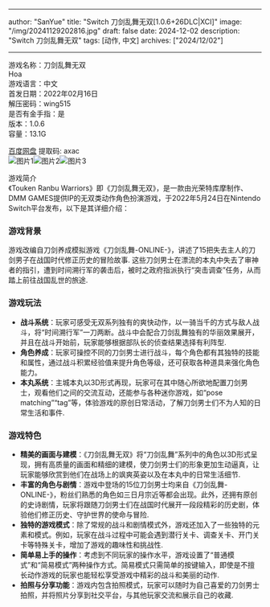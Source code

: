 
---
author: "SanYue"
title: "Switch 刀剑乱舞无双[1.0.6+26DLC|XCI]"
image: "/img/20241129202816.jpg"
draft: false
date: 2024-12-02
description: "Switch 刀剑乱舞无双"
tags: [动作, 中文]
archives: ["2024/12/02"]

---

游戏名称：刀剑乱舞无双   
Hoa    
游戏语言：中文  
首发日期：2022年02月16日  
解压密码：wing515  
是否有金手指：是  
版本：1.0.6   
容量：13.1G

[百度网盘](https://pan.baidu.com/s/1nubsfsli-at7u5vHzM6JiQ) 提取码: axac  
![图片1](/img/b53c96.jpg)![图片2](/img/dcbadd.jpg)![图片3](/img/ff5cd2.jpg)  

游戏简介  
《Touken Ranbu Warriors》即《刀剑乱舞无双》，是一款由光荣特库摩制作、DMM GAMES提供IP的无双类动作角色扮演游戏，于2022年5月24日在Nintendo Switch平台发布，以下是其详细介绍：

### 游戏背景
游戏改编自刀剑养成模拟游戏《刀剑乱舞-ONLINE-》，讲述了15把失去主人的刀剑男子在战国时代修正历史的冒险故事. 这些刀剑男士在漂流的本丸中失去了审神者的指引，遭到时间溯行军的袭击后，被时之政府指派执行“突击调查”任务，从而踏上前往战国乱世的旅途.

### 游戏玩法
- **战斗系统**：玩家可感受无双系列独有的爽快动作，以一骑当千的方式与敌人战斗，将“时间溯行军”一刀两断。战斗中会配合刀剑乱舞独有的华丽效果展开，并且在战斗开始前，玩家能够根据部队长的侦查结果选择有利阵型.
- **角色养成**：玩家可操控不同的刀剑男士进行战斗，每个角色都有其独特的技能和属性，通过战斗积累经验值来提升角色等级，还可获取各种道具来强化角色能力。
- **本丸系统**：主城本丸以3D形式再现，玩家可在其中随心所欲地配置刀剑男士，观看他们之间的交流互动，还能参与各种迷你游戏，如“pose matching”“tag”等，体验游戏的原创日常活动，了解刀剑男士们不为人知的日常生活和事件.

### 游戏特色
- **精美的画面与建模**：《刀剑乱舞无双》将“刀剑乱舞”系列中的角色以3D形式呈现，拥有高质量的画面和精细的建模，使刀剑男士们的形象更加生动逼真，让玩家能够欣赏到他们在战场上的飒爽英姿以及在本丸中的日常生活细节.
- **丰富的角色与剧情**：游戏中登场的15位刀剑男士均来自《刀剑乱舞-ONLINE-》，粉丝们熟悉的角色如三日月宗近等都会出现。此外，还拥有原创的史诗剧情，玩家将跟随刀剑男士们在战国时代展开一段段精彩的历史剧，体验他们修正历史、守护世界的使命与冒险.
- **独特的游戏模式**：除了常规的战斗和剧情模式外，游戏还加入了一些独特的元素和模式。例如，玩家在战斗过程中可能会遇到潜行关卡、调查关卡、开门关卡等特殊关卡，增加了游戏的趣味性和挑战性.
- **简单易上手的操作**：考虑到不同玩家的操作水平，游戏设置了“普通模式”和“简易模式”两种操作方式。简易模式只需简单的按键输入，即使是不擅长动作游戏的玩家也能轻松享受游戏中精彩的战斗和美丽的动作.
- **拍照与分享功能**：游戏内包含拍照模式，玩家可以随时为自己喜爱的刀剑男士拍照，并将照片分享到社交平台，与其他玩家交流和展示自己的收藏.
 
